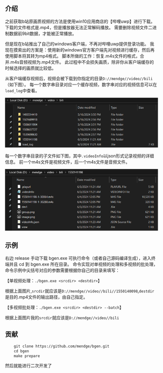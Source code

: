 ## 介绍
之前获取b站原画质视频的方法是使用win10应用商店的【哔哩uwp】进行下载。
下载的文件格式是.mp4，但是播放器无法正常解码播放。
需要删除视频文件二进制数据前9bit数据，才能被正常播放。

但是现在b站推出了自己的windows客户端，不再对哔哩uwp提供登录功能。
我现在摸索出的方案是：使用新的windows官方客户端先对视频进行缓存，然后再使用脚本将其转为mp4格式。
脚本所做的工作：恢复.m4s文件的格式，合并.m4s音频视频为.mp4文件。
此过程中不会损失画质，除非你从客户端缓存的时候选择的画质就比较低。

从客户端缓存视频后，视频会被下载到你指定的目录`D://mendge//video//bili`（如下图）。
每一个数字串目录对应一个缓存视频，数字串对应的视频信息可以在`load_log`中查看。

![img.png](images/parent_dir.png)

每一个数字串目录的子文件如下图，其中`.videoInfo`以json形式记录视频的详细信息。 前一个m4s文件是视频文件，后一个m4s文件是音频文件。

![img_1.png](images/single_dir.png)

## 示例
右边 release 手动下载 bgen.exe 可执行命令（或者自己源码编译生成），进入终端并且 cd 到 bgen.exe 所在目录。
命令实现对单视频的处理和多视频的批处理，命令示例中尖括号对应的参数需要根据你自己的目录来填写：

【单视频处理：`./bgen.exe <srcdir> <destdir>`】

根据上面图片,`srcdir`就应该是`D://mendge//video//bili//1550140098`,`destdir`是目的.mp4文件的输出路径，由自己指定。

【多视频批处理：`./bgen.exe <srcdir> <destdir> --batch`】

根据上面图片我的`srcdir`就应该是`D://mendge//video//bili`

## 贡献
```shell
    git clone https://github.com/mendge/bgen.git
    cd bgen
    make prepare
```
然后就能进行二次开发了
